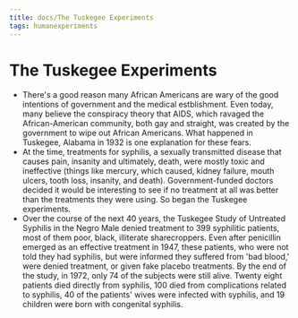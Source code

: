 ```yaml
---
title: docs/The Tuskegee Experiments
tags: humanexperiments
---
```


# The Tuskegee Experiments

- There's a good reason many African Americans are wary of the good intentions of government and the medical estblishment. Even today, many believe the conspiracy theory that AIDS, which ravaged the African-American community, both gay and straight, was created by the government to wipe out African Americans. What happened in Tuskegee, Alabama in 1932 is one explanation for these fears.
- At the time, treatments for syphilis, a sexually transmitted disease that causes pain, insanity and ultimately, death, were mostly toxic and ineffective (things like mercury, which caused, kidney failure, mouth ulcers, tooth loss, insanity, and death). Government-funded doctors decided it would be interesting to see if no treatment at all was better than the treatments they were using. So began the Tuskegee experiments.
- Over the course of the next 40 years, the Tuskegee Study of Untreated Syphilis in the Negro Male denied treatment to 399 syphilitic patients, most of them poor, black, illiterate sharecroppers. Even after penicillin emerged as an effective treatment in 1947, these patients, who were not told they had syphilis, but were informed they suffered from 'bad blood,' were denied treatment, or given fake placebo treatments. By the end of the study, in 1972, only 74 of the subjects were still alive. Twenty eight patients died directly from syphilis, 100 died from complications related to syphilis, 40 of the patients' wives were infected with syphilis, and 19 children were born with congenital syphilis.